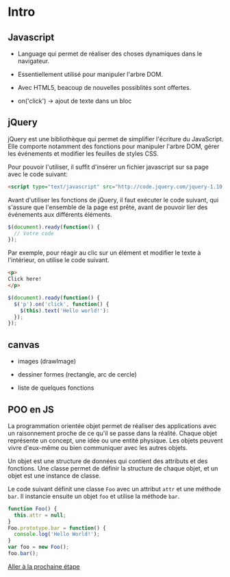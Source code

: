 # Intro

## Javascript

- Language qui permet de réaliser des choses dynamiques dans le navigateur.
- Essentiellement utilisé pour manipuler l'arbre DOM.
- Avec HTML5, beacoup de nouvelles possiblités sont offertes.

- on('click')
  -> ajout de texte dans un bloc

## jQuery

jQuery est une bibliothèque qui permet de simplifier l'écriture du JavaScript.
Elle comporte notamment des fonctions pour manipuler l'arbre DOM, gérer les événements et modifier les feuilles de styles CSS.

Pour pouvoir l'utiliser, il suffit d'insérer un fichier javascript sur sa page avec le code suivant:
```html
<script type="text/javascript" src="http://code.jquery.com/jquery-1.10.2.min.js"></script>
```

Avant d'utiliser les fonctions de jQuery, il faut exécuter le code suivant,
qui s'assure que l'ensemble de la page est prête, avant de pouvoir lier des événements aux différents éléments.
```javascript
$(document).ready(function() {
  // Votre code
});
```

Par exemple, pour réagir au clic sur un élément et modifier le texte à l'intérieur, on utilise le code suivant.
```html
<p>
Click here!
</p>
```
```javascript
$(document).ready(function() {
  $('p').on('click', function() {
    $(this).text('Hello world!'):
  });
});
```

## canvas

- images (drawImage)
- dessiner formes (rectangle, arc de cercle)

- liste de quelques fonctions


## POO en JS

La programmation orientée objet permet de réaliser des applications avec un raisonnement proche de ce qu'il se passe dans la réalité.
Chaque objet représente un concept, une idée ou une entité physique.
Les objets peuvent vivre d'eux-même ou bien communiquer avec les autres objets.

Un objet est une structure de données qui contient des attributs et des fonctions.
Une classe permet de définir la structure de chaque objet, et un objet est une instance de classe.

Le code suivant définit une classe `Foo` avec un attribut `attr` et une méthode `bar`.
Il instancie ensuite un objet `foo` et utilise la méthode `bar`.
```javascript
function Foo() {
  this.attr = null;
}
Foo.prototype.bar = function() {
  console.log('Hello World!');
}
var foo = new Foo();
foo.bar();
```

[Aller à la prochaine étape](step0.md)


